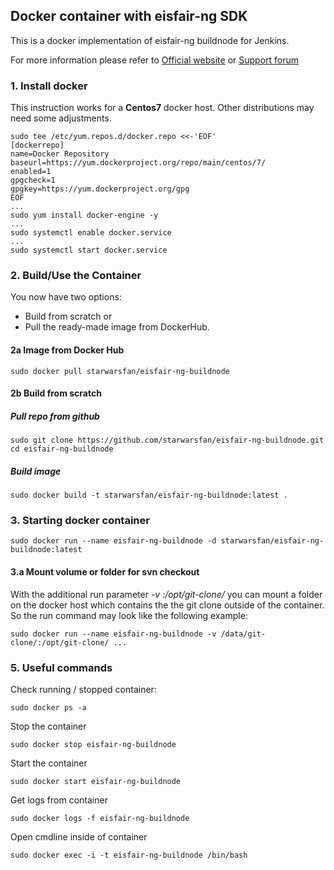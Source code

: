 ## Docker container with eisfair-ng SDK
 
 This is a docker implementation of eisfair-ng buildnode for Jenkins.

 For more information please refer to [Official website](https://web.nettworks.org/wiki/display/eng/eisfair-ng+Wiki) or [Support forum](https://web.nettworks.org/forum/)

### 1. Install docker

 This instruction works for a <b>Centos7</b> docker host. Other distributions may need some adjustments.

```shell
sudo tee /etc/yum.repos.d/docker.repo <<-'EOF'
[dockerrepo]
name=Docker Repository
baseurl=https://yum.dockerproject.org/repo/main/centos/7/
enabled=1
gpgcheck=1
gpgkey=https://yum.dockerproject.org/gpg
EOF
...
sudo yum install docker-engine -y
...
sudo systemctl enable docker.service
...
sudo systemctl start docker.service
```

### 2. Build/Use the Container

You now have two options: 
- Build from scratch or 
- Pull the ready-made image from DockerHub. 

#### 2a Image from Docker Hub

```shell
sudo docker pull starwarsfan/eisfair-ng-buildnode
```

#### 2b Build from scratch

##### Pull repo from github

```shell
sudo git clone https://github.com/starwarsfan/eisfair-ng-buildnode.git
cd eisfair-ng-buildnode
```

##### Build image

```shell
sudo docker build -t starwarsfan/eisfair-ng-buildnode:latest .
```

### 3. Starting docker container

```shell
sudo docker run --name eisfair-ng-buildnode -d starwarsfan/eisfair-ng-buildnode:latest
```

#### 3.a Mount volume or folder for svn checkout

With the additional run parameter _-v <host-folder>:/opt/git-clone/_ you can mount a folder on the docker 
host which contains the the git clone outside of the container. So the run command may look like the following example:

```shell
sudo docker run --name eisfair-ng-buildnode -v /data/git-clone/:/opt/git-clone/ ...
```

### 5. Useful commands

Check running / stopped container:

```shell
sudo docker ps -a
```

Stop the container

```shell
sudo docker stop eisfair-ng-buildnode
```

Start the container

```shell
sudo docker start eisfair-ng-buildnode
```

Get logs from container

```shell
sudo docker logs -f eisfair-ng-buildnode
```

Open cmdline inside of container

```shell
sudo docker exec -i -t eisfair-ng-buildnode /bin/bash
```
